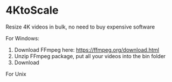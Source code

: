 # 4KtoScale
Resize 4K videos in bulk, no need to buy expensive software 

For Windows:
1) Download FFmpeg here: https://ffmpeg.org/download.html
2) Unzip FFmpeg package, put all your videos into the bin folder
3) Download 

For Unix


